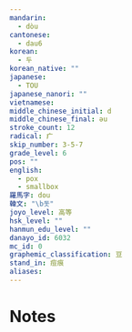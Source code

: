 ```yaml
---
mandarin:
  - dòu
cantonese:
  - dau6
korean:
  - 두
korean_native: ""
japanese:
  - TOU
japanese_nanori: ""
vietnamese:
middle_chinese_initial: d
middle_chinese_final: əu
stroke_count: 12
radical: 疒
skip_number: 3-5-7
grade_level: 6
pos: ""
english:
  - pox
  - smallbox
羅馬字: dou
韓文: "\b돗"
joyo_level: 高等
hsk_level: ""
hanmun_edu_level: ""
danayo_id: 6032
mc_id: 0
graphemic_classification: 豆
stand_in: 痘痕
aliases:
---
```


# Notes
